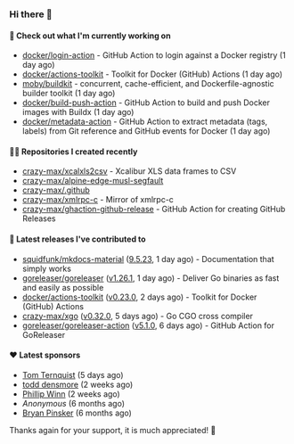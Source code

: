 ### Hi there 👋

#### 👷 Check out what I'm currently working on

- [docker/login-action](https://github.com/docker/login-action) - GitHub Action to login against a Docker registry (1 day ago)
- [docker/actions-toolkit](https://github.com/docker/actions-toolkit) - Toolkit for Docker (GitHub) Actions (1 day ago)
- [moby/buildkit](https://github.com/moby/buildkit) - concurrent, cache-efficient, and Dockerfile-agnostic builder toolkit (1 day ago)
- [docker/build-push-action](https://github.com/docker/build-push-action) - GitHub Action to build and push Docker images with Buildx (1 day ago)
- [docker/metadata-action](https://github.com/docker/metadata-action) - GitHub Action to extract metadata (tags, labels) from Git reference and GitHub events for Docker (1 day ago)

#### 👨‍💻 Repositories I created recently

- [crazy-max/xcalxls2csv](https://github.com/crazy-max/xcalxls2csv) - Xcalibur XLS data frames to CSV
- [crazy-max/alpine-edge-musl-segfault](https://github.com/crazy-max/alpine-edge-musl-segfault)
- [crazy-max/.github](https://github.com/crazy-max/.github)
- [crazy-max/xmlrpc-c](https://github.com/crazy-max/xmlrpc-c) - Mirror of xmlrpc-c
- [crazy-max/ghaction-github-release](https://github.com/crazy-max/ghaction-github-release) - GitHub Action for creating GitHub Releases

#### 🚀 Latest releases I've contributed to

- [squidfunk/mkdocs-material](https://github.com/squidfunk/mkdocs-material) ([9.5.23](https://github.com/squidfunk/mkdocs-material/releases/tag/9.5.23), 1 day ago) - Documentation that simply works
- [goreleaser/goreleaser](https://github.com/goreleaser/goreleaser) ([v1.26.1](https://github.com/goreleaser/goreleaser/releases/tag/v1.26.1), 1 day ago) - Deliver Go binaries as fast and easily as possible
- [docker/actions-toolkit](https://github.com/docker/actions-toolkit) ([v0.23.0](https://github.com/docker/actions-toolkit/releases/tag/v0.23.0), 2 days ago) - Toolkit for Docker (GitHub) Actions
- [crazy-max/xgo](https://github.com/crazy-max/xgo) ([v0.32.0](https://github.com/crazy-max/xgo/releases/tag/v0.32.0), 5 days ago) - Go CGO cross compiler
- [goreleaser/goreleaser-action](https://github.com/goreleaser/goreleaser-action) ([v5.1.0](https://github.com/goreleaser/goreleaser-action/releases/tag/v5.1.0), 6 days ago) - GitHub Action for GoReleaser

#### ❤️ Latest sponsors
- [Tom Ternquist](https://github.com/tternquist) (5 days ago)
- [todd densmore](https://github.com/tdensmore) (2 weeks ago)
- [Phillip Winn](https://github.com/pwinnski) (2 weeks ago)
- _Anonymous_ (6 months ago)
- [Bryan Pinsker](https://github.com/BryanPinsker) (6 months ago)

Thanks again for your support, it is much appreciated! 🙏
